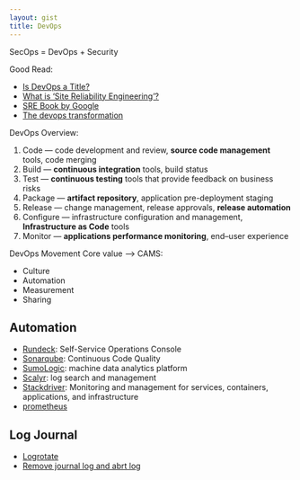 ```yaml
---
layout: gist
title: DevOps
---
```


SecOps = DevOps + Security

Good Read:
- [Is DevOps a Title?](https://devops.com/is-devops-a-title/)
- [What is ‘Site Reliability Engineering’?](https://landing.google.com/sre/interview/ben-treynor.html)
- [SRE Book by Google](https://landing.google.com/sre/sre-book/toc/)
- [The devops transformation](https://www.slideshare.net/benrockwood/lisa-2011-keynote-the-devops-transformation)

DevOps Overview:
1. Code — code development and review, **source code management** tools, code merging
2. Build — **continuous integration** tools, build status
3. Test — **continuous testing** tools that provide feedback on business risks
4. Package — **artifact repository**, application pre-deployment staging
5. Release — change management, release approvals, **release automation**
6. Configure — infrastructure configuration and management, **Infrastructure as Code** tools
7. Monitor — **applications performance monitoring**, end–user experience

DevOps Movement Core value --> CAMS:
- Culture
- Automation
- Measurement
- Sharing

## Automation

- [Rundeck](https://www.rundeck.com/): Self-Service Operations Console
- [Sonarqube](https://www.sonarqube.org/): Continuous Code Quality
- [SumoLogic](https://www.sumologic.com): machine data analytics platform
- [Scalyr](https://www.scalyr.com/): log search and management
- [Stackdriver](https://cloud.google.com/stackdriver/): Monitoring and management for services, containers, applications, and infrastructure
- [prometheus](https://prometheus.io/docs/introduction/overview/)



## Log Journal

- [Logrotate](https://serversforhackers.com/c/managing-logs-with-logrotate)
- [Remove journal log and abrt log](https://unix.stackexchange.com/questions/130786/can-i-remove-files-in-var-log-journal-and-var-cache-abrt-di-usr)
